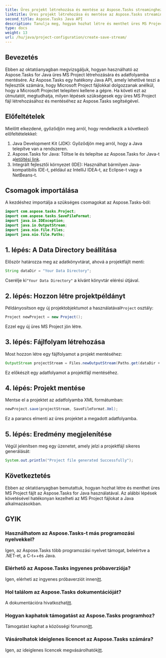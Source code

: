```yaml
---
title: Üres projekt létrehozása és mentése az Aspose.Tasks streaminghez
linktitle: Üres projekt létrehozása és mentése az Aspose.Tasks streaminghez
second_title: Aspose.Tasks Java API
description: Tanulja meg, hogyan hozhat létre és menthet üres MS Project fájlokat egy adatfolyamba Java nyelven az Aspose.Tasks segítségével, amely könnyedén leegyszerűsíti a projektkezelési feladatokat.
type: docs
weight: 13
url: /hu/java/project-configuration/create-save-stream/
---
```

## Bevezetés
Ebben az oktatóanyagban megvizsgáljuk, hogyan használható az Aspose.Tasks for Java üres MS Project létrehozására és adatfolyamba mentésére. Az Aspose.Tasks egy hatékony Java API, amely lehetővé teszi a fejlesztők számára, hogy Microsoft Project fájlokkal dolgozzanak anélkül, hogy a Microsoft Projectet telepíteni kellene a gépre. Ha követi ezt az útmutatót, megtudhatja, milyen lépések szükségesek egy üres MS Project fájl létrehozásához és mentéséhez az Aspose.Tasks segítségével.
## Előfeltételek
Mielőtt elkezdené, győződjön meg arról, hogy rendelkezik a következő előfeltételekkel:
1. Java Development Kit (JDK): Győződjön meg arról, hogy a Java telepítve van a rendszeren.
2.  Aspose.Tasks for Java: Töltse le és telepítse az Aspose.Tasks for Java-t a[letöltési link](https://releases.aspose.com/tasks/java/).
3. Integrált fejlesztői környezet (IDE): Használhat bármilyen Java-kompatibilis IDE-t, például az IntelliJ IDEA-t, az Eclipse-t vagy a NetBeans-t.

## Csomagok importálása
A kezdéshez importálja a szükséges csomagokat az Aspose.Tasks-ból:
```java
import com.aspose.tasks.Project;
import com.aspose.tasks.SaveFileFormat;
import java.io.IOException;
import java.io.OutputStream;
import java.nio.file.Files;
import java.nio.file.Paths;
```

## 1. lépés: A Data Directory beállítása
Először határozza meg az adatkönyvtárat, ahová a projektfájlt menti:
```java
String dataDir = "Your Data Directory";
```
 Cserélje ki`"Your Data Directory"` a kívánt könyvtár elérési útjával.
## 2. lépés: Hozzon létre projektpéldányt
 Példányosítson egy új projektobjektumot a használatával`Project` osztály:
```java
Project newProject = new Project();
```
Ezzel egy új üres MS Project jön létre.
## 3. lépés: Fájlfolyam létrehozása
Most hozzon létre egy fájlfolyamot a projekt mentéséhez:
```java
OutputStream projectStream = Files.newOutputStream(Paths.get(dataDir + "EmptyProjectSaveStream_out.xml"));
```
Ez előkészít egy adatfolyamot a projektfájl mentéséhez.
## 4. lépés: Projekt mentése
Mentse el a projektet az adatfolyamba XML formátumban:
```java
newProject.save(projectStream, SaveFileFormat.Xml);
```
Ez a parancs elmenti az üres projektet a megadott adatfolyamba.
## 5. lépés: Eredmény megjelenítése
Végül jelenítsen meg egy üzenetet, amely jelzi a projektfájl sikeres generálását:
```java
System.out.println("Project file generated Successfully");
```

## Következtetés
Ebben az oktatóanyagban bemutattuk, hogyan hozhat létre és menthet üres MS Project fájlt az Aspose.Tasks for Java használatával. Az alábbi lépések követésével hatékonyan kezelheti az MS Project fájlokat a Java alkalmazásokban.
## GYIK
### Használhatom az Aspose.Tasks-t más programozási nyelvekkel?
Igen, az Aspose.Tasks több programozási nyelvet támogat, beleértve a .NET-et, a C-t++és Java.
### Elérhető az Aspose.Tasks ingyenes próbaverziója?
 Igen, elérheti az ingyenes próbaverziót innen[itt](https://releases.aspose.com/).
### Hol találom az Aspose.Tasks dokumentációját?
 A dokumentációra hivatkozhat[itt](https://reference.aspose.com/tasks/java/).
### Hogyan kaphatok támogatást az Aspose.Tasks programhoz?
 Támogatást kaphat a közösségi fórumon[itt](https://forum.aspose.com/c/tasks/15).
### Vásárolhatok ideiglenes licencet az Aspose.Tasks számára?
 Igen, az ideiglenes licencek megvásárolhatók[itt](https://purchase.aspose.com/temporary-license/).